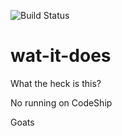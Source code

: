 ![Build Status](https://api.travis-ci.org/jaykravetz/wat-it-does.svg?branch=master)

# wat-it-does
What the heck is this?

No running on CodeShip

Goats